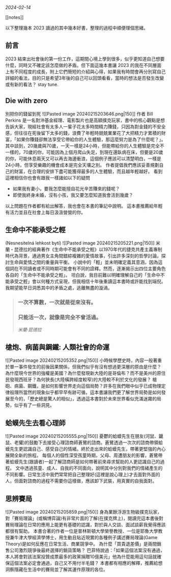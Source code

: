*2024-02-14*

[[notes]]

以下整理幾本 2023 讀過的其中幾本好書，整理的過程中順便理個思緒。

## 前言
2023 結束出社會後的第一份工作，這期間心境上學到很多，似乎更知道自己想要什麼，同時又不確定該怎麼做的矛盾。但下面這幾本書讓 2023 的我在不同層面上有不同程度的成長，附上它們簡短的介紹與心得，如果我有時間會再分別寫自己詳細的看法，目的只是希望3年後的自己可以回頭看看，當時的想法是否發生改變或有新的看法？ stay tune.

## Die with zero
別把你的錢留到死
![[Pasted image 20240215203646.png|150]]
作者 Bill Perkins 是一名對沖基金經理、電影製片也是高額撲克玩家，書中的核心觀點是想告訴大家，現經社會有太多人一輩子花太多時間精力賺錢，只因為對金錢的不安全感，但往往在死後留下太多的錢，浪費了年輕時兢兢業業花了大把精力才累積的財富，「如果你賺錢卻無法享受它帶給你的人生體驗，那這麼努力是為了什麼呢？」。
其中談到，20幾歲與70歲，一天一樣是24小時，但能帶給你的人生體驗是完全不一樣的，70歲的你，可能因為上個月爬山失足，到現在還臥病在床，但要是20歲的你，可能休息兩天又可以再去海邊衝浪，這個例子應該可以清楚明白，一樣是24小時，但享受樂趣的機會成本是完全天壤之別。
作者提倡我們應該妥善規劃自己的財富，在合理的安排下盡可能獲得最多的人生體驗，而且越年輕越好。
看到這裡相信你也會有跟我一樣諸如以下的疑問
- 如果我有妻小，要我怎麼能擅自花光辛苦賺來的錢呢？
- 即使我終身未婚，沒有小孩，我又要怎麼知道我會活到幾歲？

以上問題在作者都有給出解答，我也會在本書的筆記中說明。
這本書推薦給年輕有活力並且在社會上每日汲汲營營的你。

## 生命中不能承受之輕
(Nesnesitelná lehkost bytí)
![[Pasted image 20240215205221.png|150]]
米蘭・昆德拉的經典著作《生命中不能承受之輕》以1970年代的捷克共產主義專制時代為背景，通過男女主角間錯綜複雜的愛情故事，引出許多深刻的哲學討論，探討生命與愛情之間的重量與平衡。
小說中的「輕」並未明確定義其意涵，因為這個詞在不同讀者或不同時期可能會有不同的詮釋。然而，逐漸揭示出四位主要角色各自的「生命中不能承受之輕」。
坦白說，我目前難以明確理解自己的「生命中不能承受之輕」會以何種方式呈現，但我相信十年後重讀這本書時或許能找到端倪。我期望能早日洞悉其中的矛盾之處，逃離無盡的漩渦。

> ### 一次不算數，一次就是從來沒有。
> ### 只能活一次，就像是完全不曾活過。
> *米蘭‧昆德拉*



## 槍炮、病菌與鋼鐵: 人類社會的命運
![[Pasted image 20240215205352.png|150]]
小時候學歷史時，內容一般著重於單一事件發生的前後因果關係，但我們似乎有沒有想過更深層的原由是什麼？
為什麼現今世界的強權是美國？為什麼發現新大陸的是哥倫布？而不是美州的原住民發現西班牙？為何狹長(大陸橫跨經度較窄)的大陸較不利於文化的發展？
槍砲、病菌、鋼鐵，是如何影響世界走向這個局勢？許多在我們眼中似乎已成物理定律般理所當然的現象似乎都早早有跡可循，這本書讓我們更了解世界局勢是如何發展至今的，「歷史總是驚人的相似」，透過這本書對於未來世界看似充滿迷霧的局勢，似乎有了一些洞見。

## 蛤蟆先生去看心理師
![[Pasted image 20240215205555.png|150]]
憂鬱的蛤蟆先生在朋友(河鼠、鼴鼠、老獾)的鼓勵下去接受心理諮商師蒼鷺的諮商。蒼鷺透過一次次的諮商帶領蛤蟆先生更認識自己、感受自己的情緒。終於走出來的蛤蟆先生，帶著更堅強的內心展開全新的旅程。
每個人的個性深受孩童時期，父母、周遭朋友的影響，蒼鷺帶著蛤蟆先生(跟讀者)一起了解諮商師是如何帶著前來尋求幫助的人更認識自己的過程。
文中透過孩童、成人、自我的不同面向，說明其中分別對我們的情緒產生的不同影響。日常生活中我們常常把自己整理好(這裡是說心理上)才去面對外面的人，但面對諮商的過程不需要你這樣做，應該卸下武裝，用真實的自我面對。


## 思辨賽局
![[Pasted image 20240215205859.png|150]]
身為業餘浮游生物級撲克玩家，對「賽局理論」(或稱博弈論)有非常片面的了解(在撲克牌上)，閱讀完這本書後對賽局理論在日常的應用上能更有基礎的認識，對於與人交談、面試談薪我覺得應該都很有幫助。
本書合著的作者一位是普林斯頓大學榮譽教授、一位是耶魯大學教授兼牛津大學經濟學博士，用生動且貼近現實的各種例子講述賽局理論(Game Theory)是如何反應在日常生活、商業競爭中。
為什麼「買貴退差價」是兩間銷售公司激烈競爭後最終選擇的銷貨策略？
巴菲特說過：「如果這個法案沒有通過，本人將會對該法案投贊成票最多的政黨捐贈10億美元」他為什麼能用這句話就確保這個法案必定會通過，自己又不用付半毛錢？
本書都有相應的解釋，推薦給想洞察隱藏在生活中的賽局並了解其運作原理的各位。

